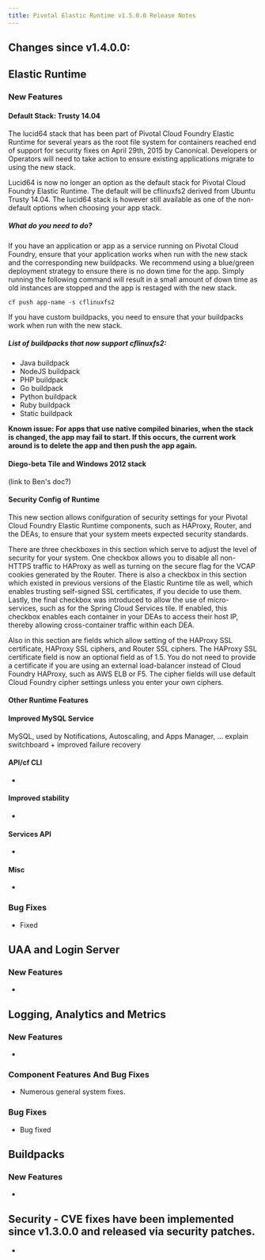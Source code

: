 ```yaml
---
title: Pivotal Elastic Runtime v1.5.0.0 Release Notes
---
```


## Changes since v1.4.0.0:

## Elastic Runtime

### New Features

#### Default Stack: Trusty 14.04

The lucid64 stack that has been part of Pivotal Cloud Foundry Elastic Runtime for several years as the root file system for containers reached end of support for security fixes on April 29th, 2015 by Canonical. Developers or Operators will need to take action to ensure existing applications migrate to using the new stack.

Lucid64 is now no longer an option as the default stack for Pivotal Cloud Foundry Elastic Runtime. The default will be cflinuxfs2 derived from Ubuntu Trusty 14.04. The lucid64 stack is however still available as one of the non-default options when choosing your app stack.

##### What do you need to do?

If you have an application or app as a service running on Pivotal Cloud Foundry, ensure that your application works when run with the new stack and the corresponding new buildpacks. We recommend using a blue/green deployment strategy to ensure there is no down time for the app. Simply running the following command will result in a small amount of down time as old instances are stopped and the app is restaged with the new stack.

	cf push app-name -s cflinuxfs2

If you have custom buildpacks, you need to ensure that your buildpacks work when run with the new stack.

##### List of buildpacks that now support cflinuxfs2:

* Java buildpack
* NodeJS buildpack
* PHP buildpack
* Go buildpack
* Python buildpack
* Ruby buildpack
* Static buildpack

<b>Known issue: For apps that use native compiled binaries, when the stack is changed, the app may fail to start. If this occurs, the current work around is to delete the app and then push the app again.</b>

#### Diego-beta Tile and Windows 2012 stack 

(link to Ben's doc?)

#### Security Config of Runtime

This new section allows conifguration of security settings for your Pivotal Cloud Foundry Elastic Runtime components, such as HAProxy, Router, and the DEAs, to ensure that your system meets expected security standards.

There are three checkboxes in this section which serve to adjust the level of security for your system. One checkbox allows you to disable all non-HTTPS traffic to HAProxy as well as turning on the secure flag for the VCAP cookies generated by the Router. There is also a checkbox in this section which existed in previous versions of the Elastic Runtime tile as well, which enables trusting self-signed SSL certificates, if you decide to use them. Lastly, the final checkbox was introduced to allow the use of micro-services, such as for the Spring Cloud Services tile. If enabled, this checkbox enables each container in your DEAs to access their host IP, thereby allowing cross-container traffic within each DEA.

Also in this section are fields which allow setting of the HAProxy SSL certificate, HAProxy SSL ciphers, and Router SSL ciphers. The HAProxy SSL certificate field is now an optional field as of 1.5. You do not need to provide a certificate if you are using an external load-balancer instead of Cloud Foundry HAProxy, such as AWS ELB or F5. The cipher fields will use default Cloud Foundry cipher settings unless you enter your own ciphers.

#### Other Runtime Features


#### Improved MySQL Service
MySQL, used by Notifications, Autoscaling, and Apps Manager, ... explain switchboard + improved failure recovery

#### API/cf CLI
* 

#### Improved stability
* 

#### Services API
* 

#### Misc
* 

### Bug Fixes
* Fixed 

## UAA and Login Server
### New Features
* 

## Logging, Analytics and Metrics
### New Features

* 

### Component Features And Bug Fixes
* Numerous general system fixes.

### Bug Fixes

* Bug fixed 

## Buildpacks

### New Features

* 

## Security - CVE fixes have been implemented since v1.3.0.0 and released via security patches.

* 

